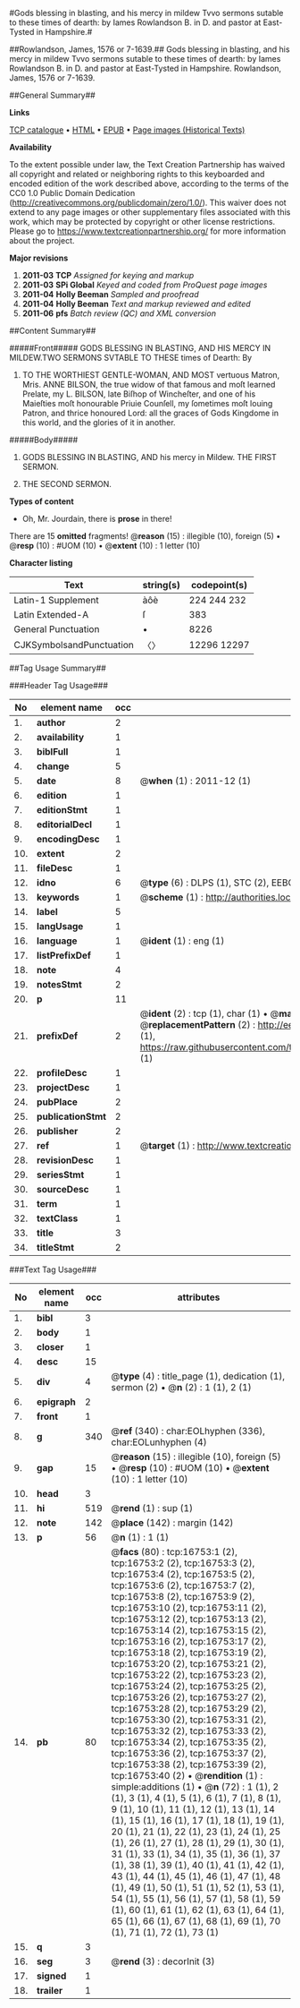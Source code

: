 #Gods blessing in blasting, and his mercy in mildew Tvvo sermons sutable to these times of dearth: by Iames Rowlandson B. in D. and pastor at East-Tysted in Hampshire.#

##Rowlandson, James, 1576 or 7-1639.##
Gods blessing in blasting, and his mercy in mildew Tvvo sermons sutable to these times of dearth: by Iames Rowlandson B. in D. and pastor at East-Tysted in Hampshire.
Rowlandson, James, 1576 or 7-1639.

##General Summary##

**Links**

[TCP catalogue](http://www.ota.ox.ac.uk/tcp/)  • 
[HTML](http://tei.it.ox.ac.uk/tcp/Texts-HTML/free/A11/A11144.html)  • 
[EPUB](http://tei.it.ox.ac.uk/tcp/Texts-EPUB/free/A11/A11144.epub) • 
[Page images (Historical Texts)](https://historicaltexts.jisc.ac.uk/eebo-99851479e)

**Availability**

To the extent possible under law, the Text Creation Partnership has waived all copyright and related or neighboring rights to this keyboarded and encoded edition of the work described above, according to the terms of the CC0 1.0 Public Domain Dedication (http://creativecommons.org/publicdomain/zero/1.0/). This waiver does not extend to any page images or other supplementary files associated with this work, which may be protected by copyright or other license restrictions. Please go to https://www.textcreationpartnership.org/ for more information about the project.

**Major revisions**

1. __2011-03__ __TCP__ *Assigned for keying and markup*
1. __2011-03__ __SPi Global__ *Keyed and coded from ProQuest page images*
1. __2011-04__ __Holly Beeman__ *Sampled and proofread*
1. __2011-04__ __Holly Beeman__ *Text and markup reviewed and edited*
1. __2011-06__ __pfs__ *Batch review (QC) and XML conversion*

##Content Summary##

#####Front#####
GODS BLESSING IN BLASTING, AND HIS MERCY IN MILDEW.TWO SERMONS SVTABLE TO THESE times of Dearth: By 
1. TO THE WORTHIEST GENTLE-WOMAN, AND MOST vertuous Matron, Mris. ANNE BILSON, the true widow of that famous and moſt learned Prelate, my L. BILSON, late Biſhop of Wincheſter, and one of his Maieſties moſt honourable Priuie Counſell, my ſometimes moſt louing Patron, and thrice honoured Lord: all the graces of Gods Kingdome in this world, and the glories of it in another.

#####Body#####

1. GODS BLESSING IN BLASTING, AND his mercy in Mildew. THE FIRST SERMON.

1. THE SECOND SERMON.

**Types of content**

  * Oh, Mr. Jourdain, there is **prose** in there!

There are 15 **omitted** fragments! 
 @__reason__ (15) : illegible (10), foreign (5)  •  @__resp__ (10) : #UOM (10)  •  @__extent__ (10) : 1 letter (10)

**Character listing**


|Text|string(s)|codepoint(s)|
|---|---|---|
|Latin-1 Supplement|àôè|224 244 232|
|Latin Extended-A|ſ|383|
|General Punctuation|•|8226|
|CJKSymbolsandPunctuation|〈〉|12296 12297|

##Tag Usage Summary##

###Header Tag Usage###

|No|element name|occ|attributes|
|---|---|---|---|
|1.|__author__|2||
|2.|__availability__|1||
|3.|__biblFull__|1||
|4.|__change__|5||
|5.|__date__|8| @__when__ (1) : 2011-12 (1)|
|6.|__edition__|1||
|7.|__editionStmt__|1||
|8.|__editorialDecl__|1||
|9.|__encodingDesc__|1||
|10.|__extent__|2||
|11.|__fileDesc__|1||
|12.|__idno__|6| @__type__ (6) : DLPS (1), STC (2), EEBO-CITATION (1), PROQUEST (1), VID (1)|
|13.|__keywords__|1| @__scheme__ (1) : http://authorities.loc.gov/ (1)|
|14.|__label__|5||
|15.|__langUsage__|1||
|16.|__language__|1| @__ident__ (1) : eng (1)|
|17.|__listPrefixDef__|1||
|18.|__note__|4||
|19.|__notesStmt__|2||
|20.|__p__|11||
|21.|__prefixDef__|2| @__ident__ (2) : tcp (1), char (1)  •  @__matchPattern__ (2) : ([0-9\-]+):([0-9IVX]+) (1), (.+) (1)  •  @__replacementPattern__ (2) : http://eebo.chadwyck.com/downloadtiff?vid=$1&page=$2 (1), https://raw.githubusercontent.com/textcreationpartnership/Texts/master/tcpchars.xml#$1 (1)|
|22.|__profileDesc__|1||
|23.|__projectDesc__|1||
|24.|__pubPlace__|2||
|25.|__publicationStmt__|2||
|26.|__publisher__|2||
|27.|__ref__|1| @__target__ (1) : http://www.textcreationpartnership.org/docs/. (1)|
|28.|__revisionDesc__|1||
|29.|__seriesStmt__|1||
|30.|__sourceDesc__|1||
|31.|__term__|1||
|32.|__textClass__|1||
|33.|__title__|3||
|34.|__titleStmt__|2||


###Text Tag Usage###

|No|element name|occ|attributes|
|---|---|---|---|
|1.|__bibl__|3||
|2.|__body__|1||
|3.|__closer__|1||
|4.|__desc__|15||
|5.|__div__|4| @__type__ (4) : title_page (1), dedication (1), sermon (2)  •  @__n__ (2) : 1 (1), 2 (1)|
|6.|__epigraph__|2||
|7.|__front__|1||
|8.|__g__|340| @__ref__ (340) : char:EOLhyphen (336), char:EOLunhyphen (4)|
|9.|__gap__|15| @__reason__ (15) : illegible (10), foreign (5)  •  @__resp__ (10) : #UOM (10)  •  @__extent__ (10) : 1 letter (10)|
|10.|__head__|3||
|11.|__hi__|519| @__rend__ (1) : sup (1)|
|12.|__note__|142| @__place__ (142) : margin (142)|
|13.|__p__|56| @__n__ (1) : 1 (1)|
|14.|__pb__|80| @__facs__ (80) : tcp:16753:1 (2), tcp:16753:2 (2), tcp:16753:3 (2), tcp:16753:4 (2), tcp:16753:5 (2), tcp:16753:6 (2), tcp:16753:7 (2), tcp:16753:8 (2), tcp:16753:9 (2), tcp:16753:10 (2), tcp:16753:11 (2), tcp:16753:12 (2), tcp:16753:13 (2), tcp:16753:14 (2), tcp:16753:15 (2), tcp:16753:16 (2), tcp:16753:17 (2), tcp:16753:18 (2), tcp:16753:19 (2), tcp:16753:20 (2), tcp:16753:21 (2), tcp:16753:22 (2), tcp:16753:23 (2), tcp:16753:24 (2), tcp:16753:25 (2), tcp:16753:26 (2), tcp:16753:27 (2), tcp:16753:28 (2), tcp:16753:29 (2), tcp:16753:30 (2), tcp:16753:31 (2), tcp:16753:32 (2), tcp:16753:33 (2), tcp:16753:34 (2), tcp:16753:35 (2), tcp:16753:36 (2), tcp:16753:37 (2), tcp:16753:38 (2), tcp:16753:39 (2), tcp:16753:40 (2)  •  @__rendition__ (1) : simple:additions (1)  •  @__n__ (72) : 1 (1), 2 (1), 3 (1), 4 (1), 5 (1), 6 (1), 7 (1), 8 (1), 9 (1), 10 (1), 11 (1), 12 (1), 13 (1), 14 (1), 15 (1), 16 (1), 17 (1), 18 (1), 19 (1), 20 (1), 21 (1), 22 (1), 23 (1), 24 (1), 25 (1), 26 (1), 27 (1), 28 (1), 29 (1), 30 (1), 31 (1), 33 (1), 34 (1), 35 (1), 36 (1), 37 (1), 38 (1), 39 (1), 40 (1), 41 (1), 42 (1), 43 (1), 44 (1), 45 (1), 46 (1), 47 (1), 48 (1), 49 (1), 50 (1), 51 (1), 52 (1), 53 (1), 54 (1), 55 (1), 56 (1), 57 (1), 58 (1), 59 (1), 60 (1), 61 (1), 62 (1), 63 (1), 64 (1), 65 (1), 66 (1), 67 (1), 68 (1), 69 (1), 70 (1), 71 (1), 72 (1), 73 (1)|
|15.|__q__|3||
|16.|__seg__|3| @__rend__ (3) : decorInit (3)|
|17.|__signed__|1||
|18.|__trailer__|1||
